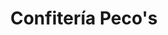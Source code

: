 ---
title: "Confitería Peco's"
url: /ciudad-autonoma-de-buenos-aires/confiteria-pecos/
shop: pastelería
---